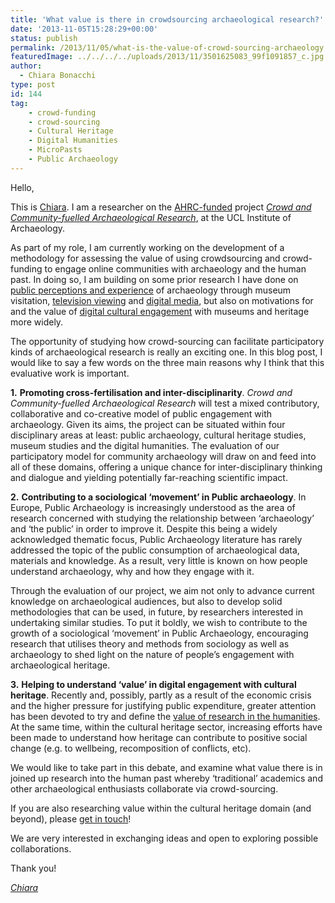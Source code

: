 ```yaml
---
title: 'What value is there in crowdsourcing archaeological research?'
date: '2013-11-05T15:28:29+00:00'
status: publish
permalink: /2013/11/05/what-is-the-value-of-crowd-sourcing-archaeology
featuredImage: ../../../../uploads/2013/11/3501625083_99f1091857_c.jpg
author:
  - Chiara Bonacchi
type: post
id: 144
tag:
    - crowd-funding
    - crowd-sourcing
    - Cultural Heritage
    - Digital Humanities
    - MicroPasts
    - Public Archaeology
---
```

Hello,

This is [Chiara](http://www.ucl.ac.uk/archaeology/people/staff/bonacchi "Chiara"). I am a researcher on the [AHRC-funded](http://www.ahrc.ac.uk/Funding-Opportunities/Pages/Capital-Funding-Call-for-Digital-Transformations-in-Community-research-Co-Production-in-the-Arts-and-Humanities.aspx "AHRC-funded") project *[Crowd and Community-fuelled Archaeological Research](https://blog.micropasts.org/2013/10/22/crowd-sourcing-crowd-funding-and-archaeology/ "Crowd and Community-fuelled Archaeological Research")*, at the UCL Institute of Archaeology.

As part of my role, I am currently working on the development of a methodology for assessing the value of using crowdsourcing and crowd-funding to engage online communities with archaeology and the human past. In doing so, I am building on some prior research I have done on [public perceptions and experience](http://discovery.ucl.ac.uk/1353700/ "public perceptions and experience") of archaeology through museum visitation, [television viewing](http://www.ucl.ac.uk/archaeology/research/projects/caspar "television viewing") and [digital media](http://www.ucl.ac.uk/archaeology/research/directory/communication_network "digital media"), but also on motivations for and the value of [digital cultural engagement](http://digitalculturalengagement.wordpress.com/about-the-project/ "digital cultural engagement") with museums and heritage more widely.

The opportunity of studying how crowd-sourcing can facilitate participatory kinds of archaeological research is really an exciting one. In this blog post, I would like to say a few words on the three main reasons why I think that this evaluative work is important.

**1.** **Promoting cross-fertilisation and inter-disciplinarity**. *Crowd and Community-fuelled Archaeological Research* will test a mixed contributory, collaborative and co-creative model of public engagement with archaeology. Given its aims, the project can be situated within four disciplinary areas at least: public archaeology, cultural heritage studies, museum studies and the digital humanities. The evaluation of our participatory model for community archaeology will draw on and feed into all of these domains, offering a unique chance for inter-disciplinary thinking and dialogue and yielding potentially far-reaching scientific impact.

**2.** **Contributing to a sociological ‘movement’ in Public archaeology**. In Europe, Public Archaeology is increasingly understood as the area of research concerned with studying the relationship between ‘archaeology’ and ‘the public’ in order to improve it. Despite this being a widely acknowledged thematic focus, Public Archaeology literature has rarely addressed the topic of the public consumption of archaeological data, materials and knowledge. As a result, very little is known on how people understand archaeology, why and how they engage with it.

Through the evaluation of our project, we aim not only to advance current knowledge on archaeological audiences, but also to develop solid methodologies that can be used, in future, by researchers interested in undertaking similar studies. To put it boldly, we wish to contribute to the growth of a sociological ‘movement’ in Public Archaeology, encouraging research that utilises theory and methods from sociology as well as archaeology to shed light on the nature of people’s engagement with archaeological heritage.

**3.** **Helping to understand ‘value’ in digital engagement with cultural heritage**. Recently and, possibly, partly as a result of the economic crisis and the higher pressure for justifying public expenditure, greater attention has been devoted to try and define the [value of research in the humanities](http://www.ahrc.ac.uk/Funded-Research/Funded-themes-and-programmes/Cultural-Value-Project/Pages/default.aspx "value of research in the humanities"). At the same time, within the cultural heritage sector, increasing efforts have been made to understand how heritage can contribute to positive social change (e.g. to wellbeing, recomposition of conflicts, etc).

We would like to take part in this debate, and examine what value there is in joined up research into the human past whereby ‘traditional’ academics and other archaeological enthusiasts collaborate via crowd-sourcing.

If you are also researching value within the cultural heritage domain (and beyond), please [get in touch](http://www.ucl.ac.uk/archaeology/people/staff/bonacchi "get in touch")!

We are very interested in exchanging ideas and open to exploring possible collaborations.

Thank you!

*[Chiara](http://www.ucl.ac.uk/archaeology/people/staff/bonacchi "Chiara")*